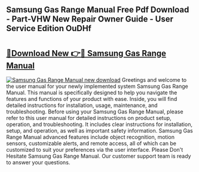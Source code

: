 ## Samsung Gas Range Manual Free Pdf Download - Part-VHW New Repair Owner Guide - User Service Edition OuDHf

# <h2><a href="http://bc21623.oget.top/?id=Samsung+Gas+Range+Manual">🔗Download New 👉🔴 Samsung Gas Range Manual</a></h2>

[![Samsung Gas Range Manual new download](https://i.imgur.com/5g1atiW.png)](http://bc21623.oget.top/?id=Samsung+Gas+Range+Manual)
Greetings and welcome to the user manual for your newly implemented system Samsung Gas Range Manual. This manual is specifically designed to help you navigate the features and functions of your product with ease. Inside, you will find detailed instructions for installation, usage, maintenance, and troubleshooting. Before using your Samsung Gas Range Manual, please refer to this user manual for detailed instructions on product setup, operation, and troubleshooting. It includes clear instructions for installation, setup, and operation, as well as important safety information. Samsung Gas Range Manual advanced features include object recognition, motion sensors, customizable alerts, and remote access, all of which can be customized to suit your preferences via the user interface. Please Don't Hesitate Samsung Gas Range Manual. Our customer support team is ready to answer your questions.

